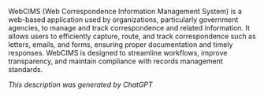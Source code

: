 WebCIMS (Web Correspondence Information Management System) is a web-based application used by organizations, particularly government agencies, to manage and track correspondence and related information. It allows users to efficiently capture, route, and track correspondence such as letters, emails, and forms, ensuring proper documentation and timely responses. WebCIMS is designed to streamline workflows, improve transparency, and maintain compliance with records management standards.

*This description was generated by ChatGPT*